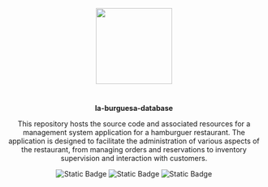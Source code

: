 <p align="center">
<img src="https://github.com/artHub-j/la-burguesa-db/assets/92806890/aab77bf2-8837-4632-a25e-fd98a788000c" height="150">
</p>

<h1 align="center">
</h1>
<p align="center"><b>la-burguesa-database</b></p>
<p align="center">
This repository hosts the source code and associated resources for a management system application for a hamburguer restaurant. The application is designed to facilitate the administration of various aspects of the restaurant, from managing orders and reservations to inventory supervision and interaction with customers.
<p>
  
<p align="center">
  <img alt="Static Badge" src="https://img.shields.io/badge/PostgreSQL-blue?logo=postgresql&logoColor=white">
  <img alt="Static Badge" src="https://img.shields.io/badge/Python-yellow?logo=python">
  <img alt="Static Badge" src="https://img.shields.io/badge/Django-%230D671C?logo=django">
<p>
